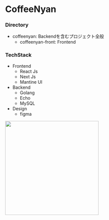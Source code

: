 # CoffeeNyan
### Directory
- coffeenyan: Backendを含むプロジェクト全般
  - coffeenyan-front: Frontend
### TechStack
- Frontend
  - React Js
  - Next Js
  - Mantine UI
- Backend
  - Golang
  - Echo
  - MySQL
- Design
  - figma
<img src = "https://user-images.githubusercontent.com/71135652/210209403-0b052f95-8806-4ff8-a5b8-5a413f8558bd.png" width="300px">
